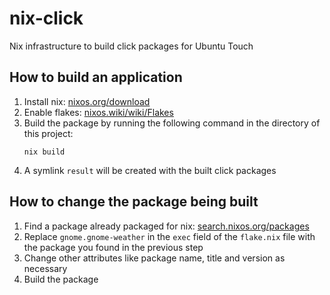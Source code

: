 # nix-click

Nix infrastructure to build click packages for Ubuntu Touch

## How to build an application

1. Install nix: [nixos.org/download](https://nixos.org/download.html)
2. Enable flakes: [nixos.wiki/wiki/Flakes](https://nixos.wiki/wiki/Flakes#Enable_flakes)
3. Build the package by running the following command in the directory of this project:
	 ```shell
	 nix build
	 ```
4. A symlink `result` will be created with the built click packages

## How to change the package being built

1. Find a package already packaged for nix: [search.nixos.org/packages](https://search.nixos.org/packages)
2. Replace `gnome.gnome-weather` in the `exec` field of the `flake.nix` file with the package you found in the previous step
3. Change other attributes like package name, title and version as necessary
4. Build the package
